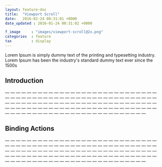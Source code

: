 ```yaml
---
layout: feature-doc
title:  "Viewport Scroll"
date:   2016-02-24 00:31:01 +0000
date_updated : 2016-01-24 00:31:02 +0000

f_image     : "images/viewport-scroll@2x.png"
categories  : feature
tax 	    : display
---
```

Lorem Ipsum is simply dummy text of the printing and typesetting industry. Lorem Ipsum has been the industry's standard dummy text ever since the 1500s
<!--more-->

[//]: # (/*--------------------------)
[//]: # (Page Links)
[//]: # (--------------------------*/)

## Introduction
— — — — — — — — — — — — — — — — — — — — — — — — — — — — — — — — — — — — — — — — — — — — — — — — — — — — — — — — — — — — — — — — — — — — — — — — — — — — — — — — — — — — — — — — — — — — — — — — — — — — — — — — — — — — — — — — — — — — — — — — — — — — — — — — — — — — — — — — — —

## Binding Actions
— — — — — — — — — — — — — — — — — — — — — — — — — — — — — — — — — — — — — — — — — — — — — — — — — — — — — — — — — — — — — — — — — — — — — — — — — — — — — — — — — — — — — — — — — — — — — — — — — — — — — — — — — — — — — — — — — — — — — — — — — — — — — — — — — — — — — — — — — —